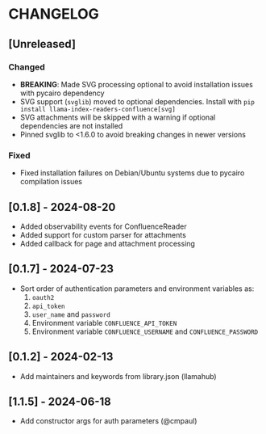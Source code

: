 # CHANGELOG

## [Unreleased]

### Changed

- **BREAKING**: Made SVG processing optional to avoid installation issues with pycairo dependency
- SVG support (`svglib`) moved to optional dependencies. Install with `pip install llama-index-readers-confluence[svg]`
- SVG attachments will be skipped with a warning if optional dependencies are not installed
- Pinned svglib to <1.6.0 to avoid breaking changes in newer versions

### Fixed

- Fixed installation failures on Debian/Ubuntu systems due to pycairo compilation issues

## [0.1.8] - 2024-08-20

- Added observability events for ConfluenceReader
- Added support for custom parser for attachments
- Added callback for page and attachment processing

## [0.1.7] - 2024-07-23

- Sort order of authentication parameters and environment variables as:
  1. `oauth2`
  2. `api_token`
  3. `user_name` and `password`
  4. Environment variable `CONFLUENCE_API_TOKEN`
  5. Environment variable `CONFLUENCE_USERNAME` and `CONFLUENCE_PASSWORD`

## [0.1.2] - 2024-02-13

- Add maintainers and keywords from library.json (llamahub)

## [1.1.5] - 2024-06-18

- Add constructor args for auth parameters (@cmpaul)
